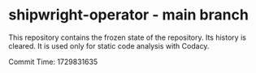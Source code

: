 # shipwright-operator - main branch

This repository contains the frozen state of the repository.
Its history is cleared. It is used only for static code
analysis with Codacy.

Commit Time: 1729831635